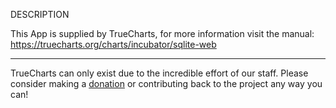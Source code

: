 DESCRIPTION


This App is supplied by TrueCharts, for more information visit the manual: https://truecharts.org/charts/incubator/sqlite-web

---

TrueCharts can only exist due to the incredible effort of our staff.
Please consider making a [donation](https://truecharts.org/docs/about/sponsor) or contributing back to the project any way you can!
